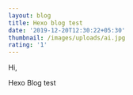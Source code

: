 ```yaml
---
layout: blog
title: Hexo blog test
date: '2019-12-20T12:30:22+05:30'
thumbnail: /images/uploads/ai.jpg
rating: '1'
---
```

Hi,

Hexo Blog test
